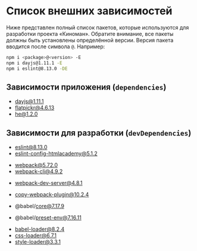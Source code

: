 # Список внешних зависимостей

Ниже представлен полный список пакетов, которые используются для разработки проекта «Киноман». Обратите внимание, все пакеты должны быть установлены определённой версии. Версия пакета вводится после символа `@`. Например:

```bash
npm i <package>@<version> -E
npm i dayjs@1.11.1 -E
npm i eslint@8.13.0 -DE
```

## Зависимости приложения (`dependencies`)

- dayjs@1.11.1
- flatpickr@4.6.13
- he@1.2.0

## Зависимости для разработки (`devDependencies`)

- eslint@8.13.0
- eslint-config-htmlacademy@5.1.2
<!-- Сам webpack -->
- webpack@5.72.0
- webpack-cli@4.9.2
<!-- Локальный сервер -->
<!-- Чтобы на каждое изменение кодовой базы не собирать бандл и не открывать public/index.html в браузере руками, настроим сервер для разработки. -->
- webpack-dev-server@4.8.1
<!-- Копирование файлов -->
- copy-webpack-plugin@10.2.4
<!-- Сам babel-loader - он для webpack. Нам еще нужен сам babel -->
- @babel/core@7.17.9
<!-- Чтобы babel знал под какие браузеры переводить код. Этот пакет позволяет babel смотреть на browserslist описанный в package.json и собирать код под нужные нам браузеры -->
- @babel/preset-env@7.16.11
<!-- Транспилятор - переводит современный JS в тот который поддерживается браузерами -->
- babel-loader@8.2.4
- css-loader@6.7.1
- style-loader@3.3.1
